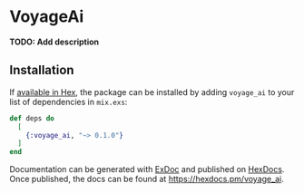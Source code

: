 # VoyageAi

**TODO: Add description**

## Installation

If [available in Hex](https://hex.pm/docs/publish), the package can be installed
by adding `voyage_ai` to your list of dependencies in `mix.exs`:

```elixir
def deps do
  [
    {:voyage_ai, "~> 0.1.0"}
  ]
end
```

Documentation can be generated with [ExDoc](https://github.com/elixir-lang/ex_doc)
and published on [HexDocs](https://hexdocs.pm). Once published, the docs can
be found at <https://hexdocs.pm/voyage_ai>.

